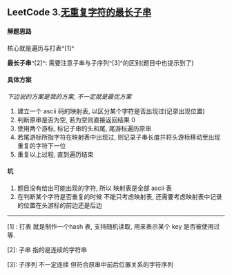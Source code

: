 ## LeetCode 3.[无重复字符的最长子串](https://leetcode-cn.com/problems/longest-substring-without-repeating-characters/)

#### 解题思路

核心就是遍历与打表^[1]^

**最长子串**^[2]^: 需要注意子串与子序列^[3]^的区别(题目中也提示到了)

#### 具体方案

*下边说的方案是我的方案, 不一定就是最优方案*

1.  建立一个 ascii 码的映射表, 以区分某个字符是否出现过(记录出现位置)
2.  判断原串是否为空, 若为空则直接返回结果 0
3.  使用两个游标, 标记子串的头和尾, 尾游标遍历原串
4.  若尾游标所指字符在映射表中出现过, 则记录子串长度并将头游标移动至出现重复的字符下一位
5.  重复以上过程, 直到遍历结束

#### 坑

1.  题目没有给出可能出现的字符, 所以 映射表是全部 ascii 表
2.  在判断某个字符是否重复的时候 不能只考虑映射表, 还需要考虑映射表中记录的位置在头游标的前边还是后边



---

[1] : 打表	就是制作一个hash 表, 支持随机读取, 用来表示某个 key 是否被使用过等.

[2]: 子串	指的是连续的字符串

[3]: 子序列	不一定连续 但符合原串中前后位置关系的字符序列


